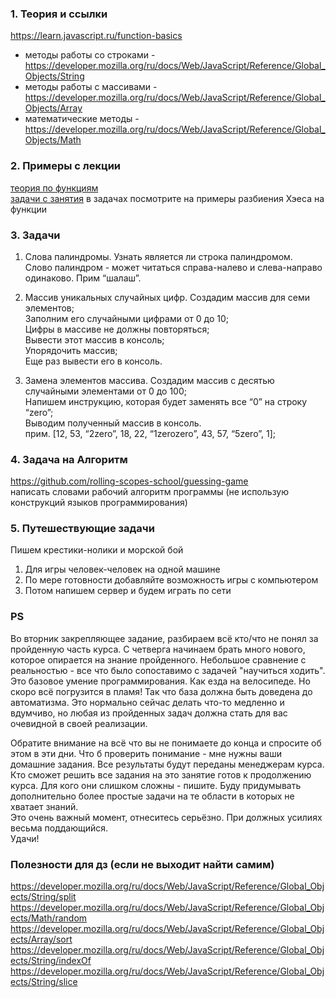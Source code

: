 ### 1. Теория и ссылки

https://learn.javascript.ru/function-basics

- методы работы со строками - https://developer.mozilla.org/ru/docs/Web/JavaScript/Reference/Global_Objects/String
- методы работы с массивами - https://developer.mozilla.org/ru/docs/Web/JavaScript/Reference/Global_Objects/Array
- математические методы - https://developer.mozilla.org/ru/docs/Web/JavaScript/Reference/Global_Objects/Math

### 2. Примеры с лекции

[теория по функциям](https://github.com/jathpr/tms_sandbox/blob/master/ClassWork/Lesson6/funck.js)  
[задачи с занятия](https://github.com/jathpr/tms_sandbox/tree/master/examples/functions.js)
в задачах посмотрите на примеры разбиения Хэеса на функции

### 3. Задачи

1. Слова палиндромы.
   Узнать является ли строка палиндромом.  
   Слово палиндром - может читаться справа-налево и слева-направо одинаково. Прим “шалаш”.

2. Массив уникальных случайных цифр.
   Создадим массив для семи элементов;  
   Заполним его случайными цифрами от 0 до 10;  
   Цифры в массиве не должны повторяться;  
   Вывести этот массив в консоль;  
   Упорядочить массив;  
   Еще раз вывести его в консоль.

3. Замена элементов массива.
   Создадим массив с десятью случайными элементами от 0 до 100;  
   Напишем инструкцию, которая будет заменять все “0” на строку “zero”;  
   Выводим полученный массив в консоль.  
   прим. [12, 53, “2zero”, 18, 22, “1zerozero”, 43, 57, “5zero”, 1];

### 4. Задача на Алгоритм

https://github.com/rolling-scopes-school/guessing-game  
написать словами рабочий алгоритм программы (не использую конструкций языков программирования)

### 5. Путешествующие задачи

Пишем крестики-нолики и морской бой

1. Для игры человек-человек на одной машине
2. По мере готовности добавляйте возможность игры с компьютером
3. Потом напишем сервер и будем играть по сети

### PS

Во вторник закрепляющее задание, разбираем всё кто/что не понял за пройденную часть курса.
С четверга начинаем брать много нового, которое опирается на знание пройденного.
Небольшое сравнение с реальностью - все что было сопоставимо с задачей "научиться ходить". Это базовое умение программирования. Как езда на велосипеде. Но скоро всё погрузится в пламя! Так что база должна быть доведена до автоматизма.
Это нормально сейчас делать что-то медленно и вдумчиво, но любая из пройденных задач должна стать для вас очевидной в своей реализации.

Обратите внимание на всё что вы не понимаете до конца и спросите об этом в эти дни.
Что б проверить понимание - мне нужны ваши домашние задания. Все результаты будут переданы менеджерам курса.
Кто сможет решить все задания на это занятие готов к продолжению курса.
Для кого они слишком сложны - пишите. Буду придумывать дополнительно более простые задачи на те области в которых не хватает знаний.  
Это очень важный момент, отнеситесь серьёзно. При должных усилиях весьма поддающийся.  
Удачи!

### Полезности для дз (если не выходит найти самим)

https://developer.mozilla.org/ru/docs/Web/JavaScript/Reference/Global_Objects/String/split
https://developer.mozilla.org/ru/docs/Web/JavaScript/Reference/Global_Objects/Math/random
https://developer.mozilla.org/ru/docs/Web/JavaScript/Reference/Global_Objects/Array/sort
https://developer.mozilla.org/ru/docs/Web/JavaScript/Reference/Global_Objects/String/indexOf
https://developer.mozilla.org/ru/docs/Web/JavaScript/Reference/Global_Objects/String/slice
